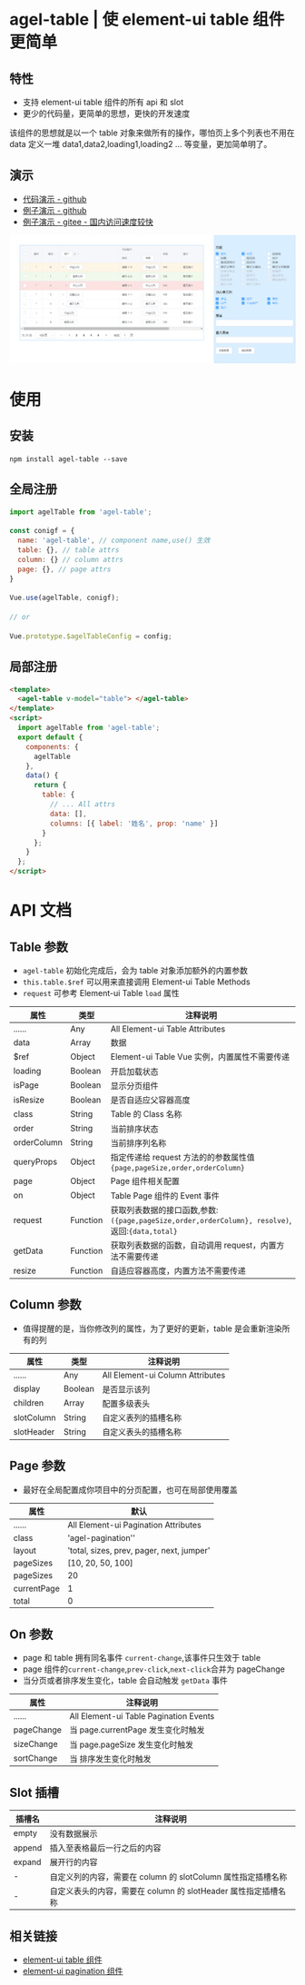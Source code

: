 # agel-table | 使 element-ui table 组件更简单

## 特性

- 支持 element-ui table 组件的所有 api 和 slot
- 更少的代码量，更简单的思想，更快的开发速度

该组件的思想就是以一个 table 对象来做所有的操作，哪怕页上多个列表也不用在 data 定义一堆 data1,data2,loading1,loading2 ... 等变量，更加简单明了。

## 演示

- [代码演示 - github ](https://github.com/agrass-GitHub/agel-table/blob/master/src/example/index.vue)
- [例子演示 - github](https://agrass-github.github.io/agel-table/)
- [例子演示 - gitee - 国内访问速度较快](https://agrass.gitee.io/agel-table/)

![demo](./public/demo.png)

# 使用

## 安装

`npm install agel-table --save`

## 全局注册

```js
import agelTable from 'agel-table';

const conigf = {
  name: 'agel-table', // component name,use() 生效
  table: {}, // table attrs
  column: {} // column attrs
  page: {}, // page attrs
}

Vue.use(agelTable, conigf);

// or

Vue.prototype.$agelTableConfig = config;
```

## 局部注册

```html
<template>
  <agel-table v-model="table"> </agel-table>
</template>
<script>
  import agelTable from 'agel-table';
  export default {
    components: {
      agelTable
    },
    data() {
      return {
        table: {
          // ... All attrs
          data: [],
          columns: [{ label: '姓名', prop: 'name' }]
        }
      };
    }
  };
</script>
```

# API 文档

## Table 参数

- `agel-table` 初始化完成后，会为 table 对象添加额外的内置参数
- `this.table.$ref` 可以用来直接调用 Element-ui Table Methods
- `request` 可参考 Element-ui Table `load` 属性

| 属性        | 类型     | 注释说明                                                                                       |
| ----------- | -------- | ---------------------------------------------------------------------------------------------- |
| ......      | Any      | All Element-ui Table Attributes                                                                |
| data        | Array    | 数据                                                                                           |
| \$ref       | Object   | Element-ui Table Vue 实例，内置属性不需要传递                                                  |
| loading     | Boolean  | 开启加载状态                                                                                   |
| isPage      | Boolean  | 显示分页组件                                                                                   |
| isResize    | Boolean  | 是否自适应父容器高度                                                                           |
| class       | String   | Table 的 Class 名称                                                                            |
| order       | String   | 当前排序状态                                                                                   |
| orderColumn | String   | 当前排序列名称                                                                                 |
| queryProps  | Object   | 指定传递给 request 方法的的参数属性值 `{page,pageSize,order,orderColumn}`                      |
| page        | Object   | Page 组件相关配置                                                                              |
| on          | Object   | Table Page 组件的 Event 事件                                                                   |
| request     | Function | 获取列表数据的接口函数,参数:`({page,pageSize,order,orderColumn}, resolve)`,返回:`{data,total}` |
| getData     | Function | 获取列表数据的函数，自动调用 request，内置方法不需要传递                                       |
| resize      | Function | 自适应容器高度，内置方法不需要传递                                                             |

## Column 参数

- 值得提醒的是，当你修改列的属性，为了更好的更新，table 是会重新渲染所有的列

| 属性       | 类型    | 注释说明                         |
| ---------- | ------- | -------------------------------- |
| ......     | Any     | All Element-ui Column Attributes |
| display    | Boolean | 是否显示该列                     |
| children   | Array   | 配置多级表头                     |
| slotColumn | String  | 自定义表列的插槽名称             |
| slotHeader | String  | 自定义表头的插槽名称             |

## Page 参数

- 最好在全局配置成你项目中的分页配置，也可在局部使用覆盖

| 属性        | 默认                                      |
| ----------- | ----------------------------------------- |
| ......      | All Element-ui Pagination Attributes      |
| class       | 'agel-pagination''                        |
| layout      | 'total, sizes, prev, pager, next, jumper' |
| pageSizes   | [10, 20, 50, 100]                         |
| pageSizes   | 20                                        |
| currentPage | 1                                         |
| total       | 0                                         |

## On 参数

- page 和 table 拥有同名事件 `current-change`,该事件只生效于 table
- page 组件的`current-change`,`prev-click`,`next-click`合并为 pageChange
- 当分页或者排序发生变化，table 会自动触发 `getData` 事件

| 属性       | 注释说明                               |
| ---------- | -------------------------------------- |
| ......     | All Element-ui Table Pagination Events |
| pageChange | 当 page.currentPage 发生变化时触发     |
| sizeChange | 当 page.pageSize 发生变化时触发        |
| sortChange | 当 排序发生变化时触发                  |

## Slot 插槽

| 插槽名 | 注释说明                                                       |
| ------ | -------------------------------------------------------------- |
| empty  | 没有数据展示                                                   |
| append | 插入至表格最后一行之后的内容                                   |
| expand | 展开行的内容                                                   |
| -      | 自定义列的内容，需要在 column 的 slotColumn 属性指定插槽名称   |
| -      | 自定义表头的内容，需要在 column 的 slotHeader 属性指定插槽名称 |

## 相关链接

- [element-ui table 组件](https://element.eleme.cn/#/zh-CN/component/table)
- [element-ui pagination 组件](https://element.eleme.cn/#/zh-CN/component/pagination)

